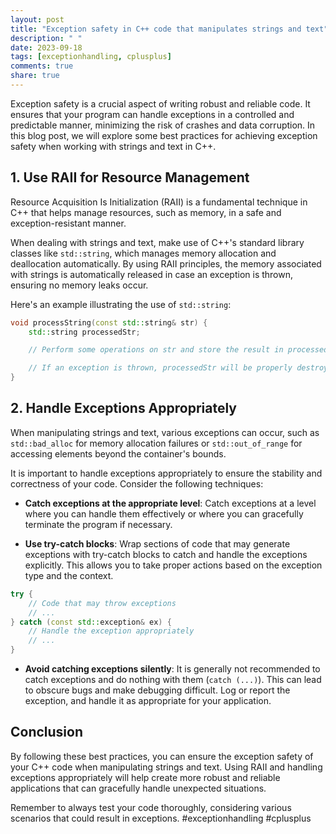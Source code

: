 ```yaml
---
layout: post
title: "Exception safety in C++ code that manipulates strings and text"
description: " "
date: 2023-09-18
tags: [exceptionhandling, cplusplus]
comments: true
share: true
---
```

 
Exception safety is a crucial aspect of writing robust and reliable code. It ensures that your program can handle exceptions in a controlled and predictable manner, minimizing the risk of crashes and data corruption. In this blog post, we will explore some best practices for achieving exception safety when working with strings and text in C++.

## 1. Use RAII for Resource Management

Resource Acquisition Is Initialization (RAII) is a fundamental technique in C++ that helps manage resources, such as memory, in a safe and exception-resistant manner. 

When dealing with strings and text, make use of C++'s standard library classes like `std::string`, which manages memory allocation and deallocation automatically. By using RAII principles, the memory associated with strings is automatically released in case an exception is thrown, ensuring no memory leaks occur.

Here's an example illustrating the use of `std::string`:

```cpp
void processString(const std::string& str) {
    std::string processedStr;

    // Perform some operations on str and store the result in processedStr

    // If an exception is thrown, processedStr will be properly destroyed
}
```

## 2. Handle Exceptions Appropriately

When manipulating strings and text, various exceptions can occur, such as `std::bad_alloc` for memory allocation failures or `std::out_of_range` for accessing elements beyond the container's bounds.

It is important to handle exceptions appropriately to ensure the stability and correctness of your code. Consider the following techniques:

- **Catch exceptions at the appropriate level**: Catch exceptions at a level where you can handle them effectively or where you can gracefully terminate the program if necessary.

- **Use try-catch blocks**: Wrap sections of code that may generate exceptions with try-catch blocks to catch and handle the exceptions explicitly. This allows you to take proper actions based on the exception type and the context.

```cpp
try {
    // Code that may throw exceptions
    // ...
} catch (const std::exception& ex) {
    // Handle the exception appropriately
    // ...
}
```

- **Avoid catching exceptions silently**: It is generally not recommended to catch exceptions and do nothing with them (`catch (...)`). This can lead to obscure bugs and make debugging difficult. Log or report the exception, and handle it as appropriate for your application.

## Conclusion

By following these best practices, you can ensure the exception safety of your C++ code when manipulating strings and text. Using RAII and handling exceptions appropriately will help create more robust and reliable applications that can gracefully handle unexpected situations.

Remember to always test your code thoroughly, considering various scenarios that could result in exceptions. #exceptionhandling #cplusplus
